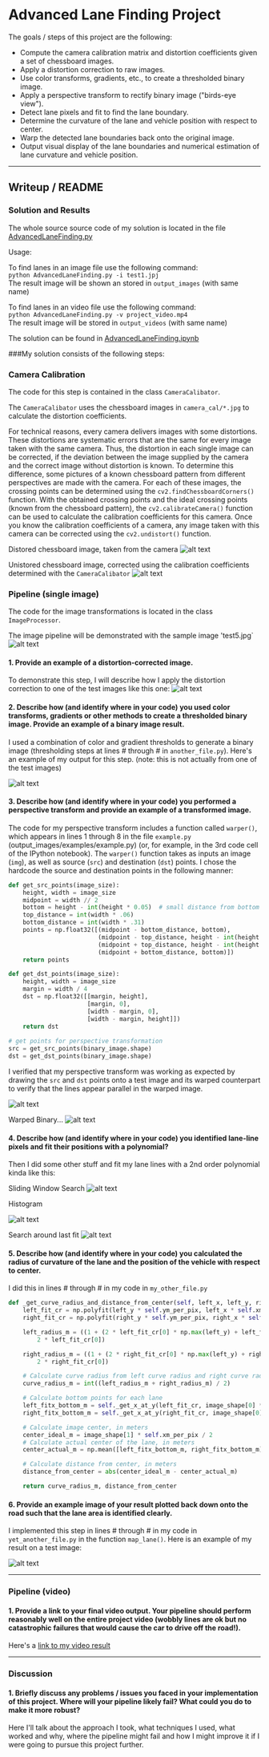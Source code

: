 # Advanced Lane Finding Project

The goals / steps of this project are the following:

* Compute the camera calibration matrix and distortion coefficients given a set of chessboard images.
* Apply a distortion correction to raw images.
* Use color transforms, gradients, etc., to create a thresholded binary image.
* Apply a perspective transform to rectify binary image ("birds-eye view").
* Detect lane pixels and fit to find the lane boundary.
* Determine the curvature of the lane and vehicle position with respect to center.
* Warp the detected lane boundaries back onto the original image.
* Output visual display of the lane boundaries and numerical estimation of lane curvature and vehicle position.

[//]: # (Image References)

[image1]: ./camera_cal/calibration1.jpg "Calibration1"
[image2]: ./output_images/undist_calibration1.jpg "Undist_Calibration1"
[image3]: ./output_images/original.jpg "Original"
[image4]: ./output_images/undistort.jpg "Undistorted"
[image5]: ./output_images/binary.jpg "Binary Example"
[image6]: ./output_images/roi_binary.jpg "ROI Binary"
[image7]: ./output_images/roi_warped_binary.jpg "ROI Warped Binary"
[image8]: ./output_images/binary_warped_sliding_window.jpg "Sliding Window"
[image9]: ./output_images/histogram.jpg "Histogramm"
[image10]: ./output_images/binary_warped_search_around_poly.jpg "Search Arounf Poly"
[image11]: ./output_images/final_image.jpg "Final Image"

[video1]: ./output_videos/project_video.mp4 "Video"

---

## Writeup / README

### Solution and Results

The whole source source code of my solution is located in the file [AdvancedLaneFinding.py](AdvancedLaneFinding.py)

Usage:

To find lanes in an image file use the following command:\
```python AdvancedLaneFinding.py -i test1.jpj``` \
The result image will be shown an stored in `output_images` (with same name)

To find lanes in an video file use the following command:\
```python AdvancedLaneFinding.py -v project_video.mp4```  \
The result image will be stored in `output_videos` (with same name)


The solution can be found in [AdvancedLaneFinding.ipynb](AdvancedLaneFinding.ipynb)


###My solution consists of the following steps:

### Camera Calibration

The code for this step is contained in the class `CameraCalibator`.  

The `CameraCalibator` uses the chessboard images in `camera_cal/*.jpg` to calculate the distortion coefficients. 

For technical reasons, every camera delivers images with some distortions. These distortions are systematic errors that are the same for every image taken with the same camera. Thus, the distortion in each single image can be corrected, if the deviation between the image supplied by the camera and the correct image without distortion is known.
To determine this difference, some pictures of a known chessboard pattern from different perspectives are made with the camera. For each of these images, the crossing points can be determined using the `cv2.findChessboardCorners()` function.
With the obtained crossing points and the ideal crossing points (known from the chessboard pattern), the `cv2.calibrateCamera()` function can be used to calculate the calibration coefficients for this camera.
Once you know the calibration coefficients of a camera, any image taken with this camera can be corrected using the `cv2.undistort()` function.

Distored chessboard image, taken from the camera
![alt text][image1]


Unistored chessboard image, corrected using the calibration coefficients determined with the `CameraCalibator`
![alt text][image2]

### Pipeline (single image)

The code for the image transformations is located in the class `ImageProcessor`. 

The image pipeline will be demonstrated with the sample image 'test5.jpg`
![alt text][image3]

#### 1. Provide an example of a distortion-corrected image.

To demonstrate this step, I will describe how I apply the distortion correction to one of the test images like this one:
![alt text][image4]

#### 2. Describe how (and identify where in your code) you used color transforms, gradients or other methods to create a thresholded binary image.  Provide an example of a binary image result.

I used a combination of color and gradient thresholds to generate a binary image (thresholding steps at lines # through # in `another_file.py`).  Here's an example of my output for this step.  (note: this is not actually from one of the test images)

![alt text][image5]

#### 3. Describe how (and identify where in your code) you performed a perspective transform and provide an example of a transformed image.

The code for my perspective transform includes a function called `warper()`, which appears in lines 1 through 8 in the file `example.py` (output_images/examples/example.py) (or, for example, in the 3rd code cell of the IPython notebook).  The `warper()` function takes as inputs an image (`img`), as well as source (`src`) and destination (`dst`) points.  I chose the hardcode the source and destination points in the following manner:

```python
def get_src_points(image_size):
    height, width = image_size
    midpoint = width // 2
    bottom = height - int(height * 0.05)  # small distance from bottom
    top_distance = int(width * .06)
    bottom_distance = int(width * .31)
    points = np.float32([(midpoint - bottom_distance, bottom),
                         (midpoint - top_distance, height - int(height * .35)),
                         (midpoint + top_distance, height - int(height * .35)),
                         (midpoint + bottom_distance, bottom)])
    return points

def get_dst_points(image_size):
    height, width = image_size
    margin = width / 4
    dst = np.float32([[margin, height],
                      [margin, 0],
                      [width - margin, 0],
                      [width - margin, height]])
    return dst
    
# get points for perspective transformation
src = get_src_points(binary_image.shape)
dst = get_dst_points(binary_image.shape)  
```

I verified that my perspective transform was working as expected by drawing the `src` and `dst` points onto a test image and its warped counterpart to verify that the lines appear parallel in the warped image.

![alt text][image6]

Warped Binary...
![alt text][image7]

#### 4. Describe how (and identify where in your code) you identified lane-line pixels and fit their positions with a polynomial?

Then I did some other stuff and fit my lane lines with a 2nd order polynomial kinda like this:

Sliding Window Search
![alt text][image8]

Histogram

![alt text][image9]

Search around last fit
![alt text][image10]

#### 5. Describe how (and identify where in your code) you calculated the radius of curvature of the lane and the position of the vehicle with respect to center.

I did this in lines # through # in my code in `my_other_file.py`

```python
def _get_curve_radius_and_distance_from_center(self, left_x, left_y, right_x, right_y, image_shape):
    left_fit_cr = np.polyfit(left_y * self.ym_per_pix, left_x * self.xm_per_pix, 2)
    right_fit_cr = np.polyfit(right_y * self.ym_per_pix, right_x * self.xm_per_pix, 2)

    left_radius_m = ((1 + (2 * left_fit_cr[0] * np.max(left_y) + left_fit_cr[1]) ** 2) ** 1.5) / np.absolute(
        2 * left_fit_cr[0])

    right_radius_m = ((1 + (2 * right_fit_cr[0] * np.max(left_y) + right_fit_cr[1]) ** 2) ** 1.5) / np.absolute(
        2 * right_fit_cr[0])

    # Calculate curve radius from left curve radius and right curve radius
    curve_radius_m = int((left_radius_m + right_radius_m) / 2)

    # Calculate bottom points for each lane
    left_fitx_bottom_m = self._get_x_at_y(left_fit_cr, image_shape[0] * self.ym_per_pix)
    right_fitx_bottom_m = self._get_x_at_y(right_fit_cr, image_shape[0] * self.ym_per_pix)

    # Calculate image center, in meters
    center_ideal_m = image_shape[1] * self.xm_per_pix / 2
    # Calculate actual center of the lane, in meters
    center_actual_m = np.mean([left_fitx_bottom_m, right_fitx_bottom_m])

    # Calculate distance from center, in meters
    distance_from_center = abs(center_ideal_m - center_actual_m)

    return curve_radius_m, distance_from_center
```

#### 6. Provide an example image of your result plotted back down onto the road such that the lane area is identified clearly.

I implemented this step in lines # through # in my code in `yet_another_file.py` in the function `map_lane()`.  Here is an example of my result on a test image:

![alt text][image11]

---

### Pipeline (video)

#### 1. Provide a link to your final video output.  Your pipeline should perform reasonably well on the entire project video (wobbly lines are ok but no catastrophic failures that would cause the car to drive off the road!).

Here's a [link to my video result][video1]

---

### Discussion

#### 1. Briefly discuss any problems / issues you faced in your implementation of this project.  Where will your pipeline likely fail?  What could you do to make it more robust?

Here I'll talk about the approach I took, what techniques I used, what worked and why, where the pipeline might fail and how I might improve it if I were going to pursue this project further.  
